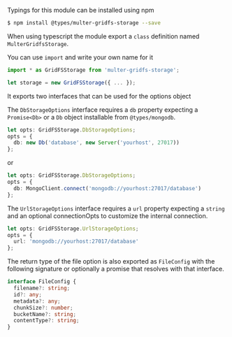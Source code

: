 Typings for this module can be installed using npm

```bash
$ npm install @types/multer-gridfs-storage --save
```

When using typescript the module export a `class` definition named `MulterGridfsStorage`.

You can use `import` and write your own name for it

```typescript
import * as GridFSStorage from 'multer-gridfs-storage';
```

```typescript
let storage = new GridFSStorage({ ... });
```
 
It exports two interfaces that can be used for the options object 

The `DbStorageOptions` interface requires a `db` property expecting a `Promise<Db>` or a `Db` object installable from `@types/mongodb`.

```typescript
let opts: GridFSStorage.DbStorageOptions;
opts = {
  db: new Db('database', new Server('yourhost', 27017))
};
```

or

```typescript
let opts: GridFSStorage.DbStorageOptions;
opts = {
  db: MongoClient.connect('mongodb://yourhost:27017/database')
};
```

The `UrlStorageOptions` interface requires a `url` property expecting a `string` and an optional connectionOpts to customize the internal connection.

```typescript
let opts: GridFSStorage.UrlStorageOptions;
opts = {
  url: 'mongodb://yourhost:27017/database'
};
```

The return type of the file option is also exported as `FileConfig` with the following signature or optionally a promise that resolves with that interface.

```typescript
interface FileConfig {
  filename?: string;
  id?: any;
  metadata?: any;
  chunkSize?: number;
  bucketName?: string;
  contentType?: string;
}
```
